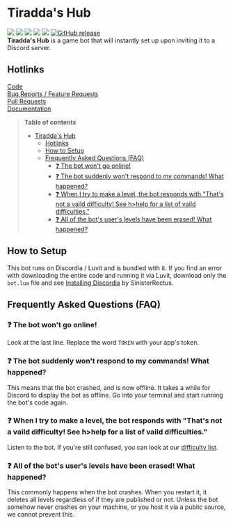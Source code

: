 [code]: https://github.com/CryfryDoesGaming/Tiradda-Hub
[issue]: https://github.com/CryfryDoesGaming/Tiradda-Hub/issues
[pr]: https://github.com/CryfryDoesGaming/Tiradda-Hub/pulls
[wiki]: https://github.com/CryfryDoesGaming/Tiradda-Hub/wiki
[discordia-install]: https://github.com/SinisterRectus/Discordia/wiki/Installing-Discordia
[diff]: https://github.com/CryfryDoesGaming/Tiradda-Hub/wiki/Difficulties

# Tiradda's Hub
![](https://img.shields.io/github/issues/CryfryDoesGaming/Tiradda-Hub.svg) ![](https://img.shields.io/github/forks/CryfryDoesGaming/Tiradda-Hub.svg) ![](https://img.shields.io/github/stars/CryfryDoesGaming/Tiradda-Hub.svg) ![](https://img.shields.io/github/license/CryfryDoesGaming/Tiradda-Hub.svg) ![](https://img.shields.io/badge/Made%20with-Lua-1f425f.svg) [![GitHub release](https://img.shields.io/github/release/CryfryDoesGaming/Tiradda-Hub.svg)](https://GitHub.com/CryfryDoesGaming/Tiradda-Hub/releases/)\
**Tiradda's Hub** is a game bot that will instantly set up upon inviting it to a Discord server.

## Hotlinks
[Code][code]\
[Bug Reports / Feature Requests][issue]\
[Pull Requests][pr]\
[Documentation][wiki]

> **Table of contents**
> 
> * [Tiradda's Hub](#tiraddas-hub)
>   * [Hotlinks](#hotlinks)
>   * [How to Setup](#how-to-setup)
>   * [Frequently Asked Questions (FAQ)](#frequently-asked-questions-faq)
>     - [❓ The bot won't go online!](#question-the-bot-wont-go-online)
>     - [❓ The bot suddenly won't respond to my commands! What happened?](#question-the-bot-suddenly-wont-respond-to-my-commands-what-happened)
>     - [❓ When I try to make a level, the bot responds with "That's not a vaild difficulty! See h>help for a list of vaild difficulties."](#question-when-i-try-to-make-a-level-the-bot-responds-with-thats-not-a-vaild-difficulty-see-hhelp-for-a-list-of-vaild-difficulties)
>     - [❓ All of the bot's user's levels have been erased! What happened?](#question-all-of-the-bots-users-levels-have-been-erased-what-happened)

## How to Setup
This bot runs on Discordia / Luvit and is bundled with it. If you find an error with downloading the entire code and running it via Luvit, download only the `bot.lua` file and see [Installing Discordia][discordia-install] by SinisterRectus.

## Frequently Asked Questions (FAQ)
### :question: The bot won't go online!
Look at the last line. Replace the word `TOKEN` with your app's token.
### :question: The bot suddenly won't respond to my commands! What happened?
This means that the bot crashed, and is now offline. It takes a while for Discord to display the bot as offline. Go into your terminal and start running the bot's code again.
### :question: When I try to make a level, the bot responds with "That's not a vaild difficulty! See h>help for a list of vaild difficulties."
Listen to the bot. If you're still confused, you can look at our [difficulty list][diff].
### :question: All of the bot's user's levels have been erased! What happened?
This commonly happens when the bot crashes. When you restart it, it deletes all levels regardless of if they are published or not. Unless the bot somehow never crashes on your machine, or you host it via a public source, we cannot prevent this.
